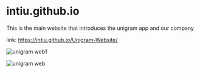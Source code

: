 # intiu.github.io
This is the main website that introduces the unigram app and our company

link: https://intiu.github.io/Unigram-Website/

![unigram web1](https://user-images.githubusercontent.com/48725946/104163774-882d6200-5429-11eb-99ee-e18d33acc426.PNG)

![unigram web](https://user-images.githubusercontent.com/48725946/104160943-8d3be280-5424-11eb-82a8-96e6dcae0e29.PNG)
